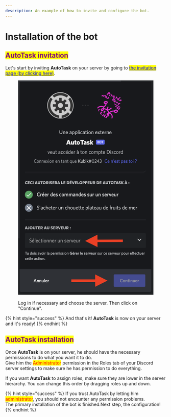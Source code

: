 ```yaml
---
description: An example of how to invite and configure the bot.
---
```


# Installation of the bot

## <mark style="color:purple;">AutoTask invitation</mark>

Let's start by inviting **AutoTask** on your server by going to [<mark style="color:blue;">the invitation page (by clicking here)</mark>](https://discord.com/api/oauth2/authorize?client\_id=1031790327570374686\&permissions=8\&scope=bot%20applications.commands).

<figure><img src=".gitbook/assets/invite-bot.png" alt=""><figcaption><p>Log in if necessary and choose the server. Then click on "Continue".</p></figcaption></figure>

{% hint style="success" %}
And that's it! **AutoTask** is now on your server and it's ready!
{% endhint %}

## <mark style="color:purple;">AutoTask installation</mark>

Once **AutoTask** is on your server, he should have the necessary permissions to do what you want it to do.\
Give him the <mark style="color:red;">Administrator</mark> permission in the Roles tab of your Discord server settings to make sure he has permission to do everything.

If you want **AutoTask** to assign roles, make sure they are lower in the server hierarchy. You can change this order by dragging roles up and down.

{% hint style="success" %}
If you trust AutoTask by letting him <mark style="color:red;">administrator</mark>, you should not encounter any permission problems.\
The primary installation of the bot is finished.Next step, the configuration!
{% endhint %}

